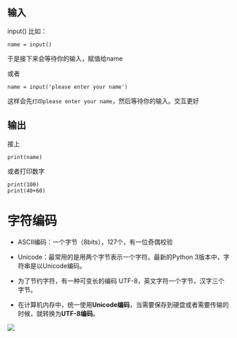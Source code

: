 
## 输入
input() 
比如：
```
name = input()
```
于是接下来会等待你的输入，赋值给name

或者
```
name = input('please enter your name')
```
这样会先`打印please enter your name`，然后等待你的输入。交互更好

## 输出
接上
```
print(name)
```
或者打印数字
```
print(100)
print(40+60)
```

# 字符编码

- ASCII编码：一个字节（8bits），127个，有一位奇偶校验
- Unicode：最常用的是用两个字节表示一个字符。最新的Python 3版本中，字符串是以Unicode编码。

- 为了节约字符，有一种可变长的编码 UTF-8，英文字符一个字节，汉字三个字节。
- 在计算机内存中，统一使用**Unicode编码**，当需要保存到硬盘或者需要传输的时候，就转换为**UTF-8编码**。

<img src="./images/记事本编辑.png"/>




